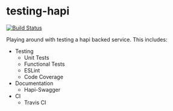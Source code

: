 # testing-hapi

[![Build Status](https://travis-ci.org/pashariger/testing-hapi.svg?branch=master)](https://travis-ci.org/pashariger/testing-hapi)

Playing around with testing a hapi backed service. This includes:

- Testing
  - Unit Tests
  - Functional Tests
  - ESLint
  - Code Coverage
- Documentation
  - Hapi-Swagger
- CI
  - Travis CI
